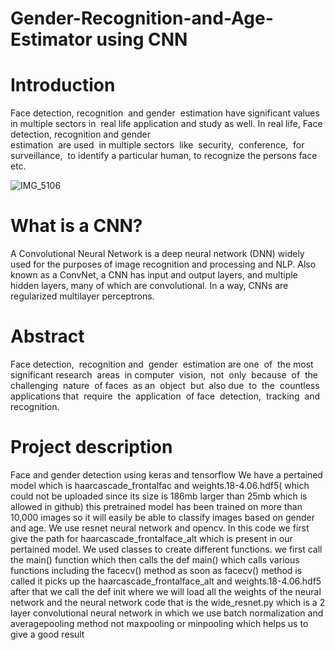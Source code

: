 # Gender-Recognition-and-Age-Estimator using CNN

# Introduction‭ ‭ ‬‬
Face  detection,  recognition ‭ ‬and  gender ‭ ‬estimation have  significant  values  in  multiple  sectors  in ‭ ‬real  life application and study as well. In real life, Face detection, recognition  and gender  
estimation ‭ ‬are  used ‭ ‬in  multiple 
sectors ‭ ‬like ‭ ‬security, ‭ ‬conference, ‭ ‬for ‭ ‬surveillance, ‭ ‬to identify a particular human, to recognize the persons face 
etc. 

![IMG_5106](https://user-images.githubusercontent.com/67309506/114904566-ab005580-9e20-11eb-97b9-11efcd280b9a.jpg)

# What is a CNN?
A Convolutional Neural Network is a deep neural network (DNN) widely used for the purposes of image recognition and processing and NLP. Also known as a ConvNet, a CNN has input and output layers, and multiple hidden layers, many of which are convolutional. In a way, CNNs are regularized multilayer perceptrons.

# Abstract
Face detection, ‭ ‬recognition and ‭ ‬gender ‭ ‬estimation are one ‭ ‬of ‭ ‬the ‬
most ‭ ‬significant research ‭ ‬areas ‭ ‬in  computer ‭ ‬vision, ‭ ‬not ‭ ‬only ‭ ‬because ‭ ‬of ‭ ‬the challenging ‭ ‬nature ‭ ‬of  faces ‭ ‬as  an ‭ ‬object ‭ ‬but ‭ ‬also  due ‭ ‬to ‭ ‬the ‭ ‬countless 
applications  that ‭ ‬require ‭ ‬the ‭ ‬application ‭ ‬of ‭ ‬face ‭ ‬detection, ‭ ‬tracking ‭ ‬and 
recognition.

# Project description 
Face and gender detection using keras and tensorflow
We have a pertained model which is haarcascade_frontalfac and weights.18-4.06.hdf5( which could not be uploaded since its size is 186mb larger than 25mb which is allowed in github) this pretrained model has been trained on more than 10,000 images so it will easily be able to classify images based on gender and age. 
We use resnet neural network and opencv.
In this code we first give the path for haarcascade_frontalface_alt which is present in our pertained model.
We used classes to create different functions.
we first call the main() function  which then calls the def main() which calls various functions including the facecv() method as soon as facecv() method is called it picks up the haarcascade_frontalface_alt and weights.18-4.06.hdf5
after that we call the def init where we will load all the weights of the neural network and the neural network code that is the wide_resnet.py which is a 2 layer convolutional neural network in which we use batch normalization and averagepooling method not maxpooling or minpooling
which helps us to give a good result
